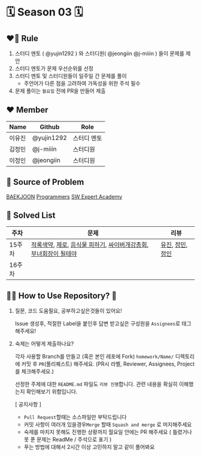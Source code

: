 # 🗓️ Season 03 🗓️

## ❤️‍🔥 Rule

1. 스터디 멘토 ( @yujin1292 ) 와  스터디원( @jeongiin @j-miiin ) 들이 문제를 제안
2. 스터디 멘토가 문제 우선순위를 선정
3. 스터디 멘토 및 스터디원들이 일주일 간 문제를 풀이
	- 주언어가 다른 점을 고려하여 가독성을 위한 주석 필수
4. 문제 풀이는 ```월요일``` 전에 PR을 만들어 제출

## ❤️ Member
|Name|Github|Role|
|------|---|---|
|이유진|@yujin1292|스터디 멘토|
|김정민|@j-miiin|스터디원|
|이정인|@jeongiin|스터디원|

## 📕 Source of Problem
[BAEKJOON](https://www.acmicpc.net/)
[Programmers](https://programmers.co.kr/learn/challenges?tab=all_challenges)
[SW Expert Academy](https://swexpertacademy.com/main/main.do)

## 🚩 Solved List
|주차|문제|리뷰|
|------|---|---|
|15주차|[적록색약](https://www.acmicpc.net/problem/10026), [제로](https://www.acmicpc.net/problem/10773), [음식물 피하기](https://www.acmicpc.net/problem/1743), [싸이버개강총회](https://www.acmicpc.net/problem/19583), [부녀회장이 될테야](https://www.acmicpc.net/problem/2775)|[유진](https://github.com/yujin1292/BreakingCodingTest/pull/55), [정민](https://github.com/yujin1292/BreakingCodingTest/pull/56), [정인](https://github.com/yujin1292/BreakingCodingTest/pull/57)|
|16주차|||



## 🤷‍♀️ How to Use Repository? 🤷
1. 질문, 코드 도움필요, 공부하고싶은것들이 있어요!

    Issue 생성후, 적절한 Label을 붙인후 답변 받고싶은 구성원을 ```Assignees```로 태그해주세요!

2. 숙제는 어떻게 제출하나요?

    각자 사용할 Branch를 만들고 (혹은 본인 레포에 Fork)  ```homework/Name/``` 디렉토리에 커밋 후 ```PR```(풀리퀘스트) 해주세요.
    (PR시 라벨, Reviewer, Assignees, Project 를 체크해주세요.)
    
    선정한 주제에 대한 ```README.md``` 파일도 ```리뷰 진행```합니다. 관련 내용을 확실히 이해했는지 확인해보기 위함입니다.



    [ 공지사항 ]
    - ```Pull Request```할때는 소스파일만 부탁드립니다
    - 커밋 사항이 여러개 있을경우```Merge``` 할때 ```Squash and merge``` 로 머지해주세요
    - 숙제를 마치지 못해도 진행한 상황까지 월요일 안에는 PR 해주세요 ( 틀렸거나 못 푼 문제는 ReadMe / 주석으로 표기 )
    - 푸는 방법에 대해서 2시간 이상 고민하지 말고 같이 풀어봐요
    
